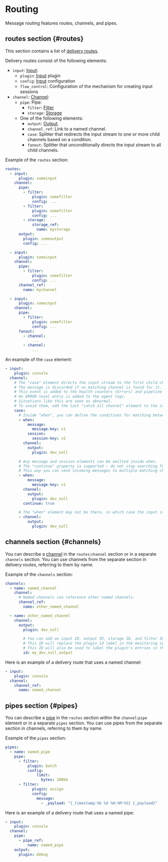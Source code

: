 # Routing

Message routing features routes, channels, and pipes.

## routes section {#routes}
This section contains a list of [delivery routes](index.md#routing).

Delivery routes consist of the following elements:

- `input`: [Input](index.md#inputs):
   - `plugin`: [Input](inputs.md) plugin
   - `config`: [Input](#inputs) configuration
   - `flow_control`: Configuration of the mechanism for creating input sessions
- `channel`: [Channel](index.md#channels):
   - `pipe`: Pipe:
      - `filter`: [Filter](filters.md)
      - `storage`: [Storage](storage.md)
   - One of the following elements:
      - `output`: [Output](outputs.md).
      - `channel_ref`: Link to a named channel.
      - `case`: Splitter that redirects the input stream to one or more child channels based on a condition.
      - `fanout`: Splitter that unconditionally directs the input stream to all child channels.

Example of the `routes` section:

```yaml
routes:
  - input:
      plugin: someinput
    channel:
      pipe:
        - filter:
            plugin: somefilter
            config: ...
        - filter:
            plugin: somefilter
            config: ...
        - storage:
            storage_ref:
              name: mystorage
      output:
        plugin: someoutput
        config: ...

  - input:
      plugin: someinput
    channel:
      pipe:
        - filter:
            plugin: somefilter
            config: ...
      channel_ref:
        name: mychannel

  - input:
      plugin: someinput
    channel:
      pipe:
        - filter:
            plugin: somefilter
            config: ...
      fanout:
        - channel:
            ...
        - channel:
            ...
```

An example of the `case` element:

```yaml
- input:
    plugin: console
  channel:
    # The "case" element directs the input stream to the first child channel that matches the "when" condition.
    # The message is discarded if no matching channel is found for it.
    # This event is added to the health counters (Errors) and pipeline counters (DroppedMessages/DroppedBytes).
    # An ERROR-level entry is added to the agent logs.
    # Situations like this are seen as abnormal.
    # To avoid them, add the last "catch all channel" element to the case without the 'when' filter.
    case:
      # Inside "when", you can define the conditions for matching between the message and session metadata, similar to the "match" filter.
      - when:
          message:
            message-key: v1
          session:
            session-key: v2
        channel:
          output:
            plugin: dev_null

      # Any message and session elements can be omitted inside when.
      # The "continue" property is supported — do not stop searching for a suitable channel if the "when" condition is met.
      # This way you can send incoming messages to multiple matching channels.
      - when:
          message:
            message-key: v1
        channel:
          output:
            plugin: dev_null
        continue: true

      # The "when" element may not be there, in which case the input stream is sent to the channel unconditionally if a session can be created for it (if none of its nested filters rejected the session creation).
      - channel:
          output:
            plugin: dev_null
```

## channels section {#channels}

You can describe a [channel](index.md#channels) in the `routes`:`channel` section or in a separate `channels` section. You can use channels from the separate section in delivery routes, referring to them by name.

Example of the `channels` section:

```yaml
channels:
  - name: named_channel
    channel:
      # Named channels can reference other named channels.
      channel_ref:
        name: other_named_channel

  - name: other_named_channel
    channel:
      output:
        plugin: dev_null

        # You can add an input ID, output ID, storage ID, and filter ID to any plugin.
        # This ID will replace the plugin_id label in the monitoring system.
        # This ID will also be used to label the plugin's entries in the agent log.
        id: my_dev_null_output
```

Here is an example of a delivery route that uses a named channel:

```yaml
- input:
    plugin: console
  channel:
    channel_ref:
      name: named_channel
```

## pipes section {#pipes}

You can describe a [pipe](index.md#pipes) in the `routes` section within the `channel`:`pipe` element or in a separate `pipes` section. You can use pipes from the separate section in channels, referring to them by name.

Example of the `pipes` section:

```yaml
pipes:
  - name: named_pipe
    pipe:
      - filter:
          plugin: batch
          config:
              limit:
                bytes: 100kb
      - filter:
            plugin: assign
            config:
              message:
                - _payload: "{_timestamp:%b %d %H:%M:%S} {_payload}"
```

Here is an example of a delivery route that uses a named pipe:

```yaml
- input:
    plugin: console
  channel:
    pipe:
      - pipe_ref:
          name: named_pipe
    output:
      plugin: debug
```
